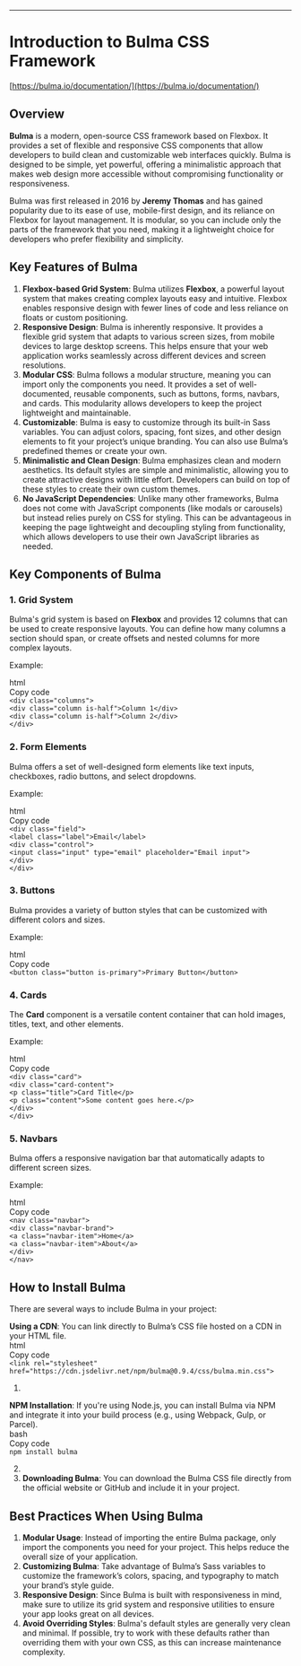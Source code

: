 ---

# **Introduction to Bulma CSS Framework**

[https://bulma.io/documentation/](https://bulma.io/documentation/)

## **Overview**

**Bulma** is a modern, open-source CSS framework based on Flexbox. It provides a set of flexible and responsive CSS components that allow developers to build clean and customizable web interfaces quickly. Bulma is designed to be simple, yet powerful, offering a minimalistic approach that makes web design more accessible without compromising functionality or responsiveness.

Bulma was first released in 2016 by **Jeremy Thomas** and has gained popularity due to its ease of use, mobile-first design, and its reliance on Flexbox for layout management. It is modular, so you can include only the parts of the framework that you need, making it a lightweight choice for developers who prefer flexibility and simplicity.

## **Key Features of Bulma**

1. **Flexbox-based Grid System**: Bulma utilizes **Flexbox**, a powerful layout system that makes creating complex layouts easy and intuitive. Flexbox enables responsive design with fewer lines of code and less reliance on floats or custom positioning.  
2. **Responsive Design**: Bulma is inherently responsive. It provides a flexible grid system that adapts to various screen sizes, from mobile devices to large desktop screens. This helps ensure that your web application works seamlessly across different devices and screen resolutions.  
3. **Modular CSS**: Bulma follows a modular structure, meaning you can import only the components you need. It provides a set of well-documented, reusable components, such as buttons, forms, navbars, and cards. This modularity allows developers to keep the project lightweight and maintainable.  
4. **Customizable**: Bulma is easy to customize through its built-in Sass variables. You can adjust colors, spacing, font sizes, and other design elements to fit your project’s unique branding. You can also use Bulma’s predefined themes or create your own.  
5. **Minimalistic and Clean Design**: Bulma emphasizes clean and modern aesthetics. Its default styles are simple and minimalistic, allowing you to create attractive designs with little effort. Developers can build on top of these styles to create their own custom themes.  
6. **No JavaScript Dependencies**: Unlike many other frameworks, Bulma does not come with JavaScript components (like modals or carousels) but instead relies purely on CSS for styling. This can be advantageous in keeping the page lightweight and decoupling styling from functionality, which allows developers to use their own JavaScript libraries as needed.

## **Key Components of Bulma**

### **1\. Grid System**

Bulma's grid system is based on **Flexbox** and provides 12 columns that can be used to create responsive layouts. You can define how many columns a section should span, or create offsets and nested columns for more complex layouts.

Example:

html  
Copy code  
`<div class="columns">`  
  `<div class="column is-half">Column 1</div>`  
  `<div class="column is-half">Column 2</div>`  
`</div>`

### **2\. Form Elements**

Bulma offers a set of well-designed form elements like text inputs, checkboxes, radio buttons, and select dropdowns.

Example:

html  
Copy code  
`<div class="field">`  
  `<label class="label">Email</label>`  
  `<div class="control">`  
    `<input class="input" type="email" placeholder="Email input">`  
  `</div>`  
`</div>`

### **3\. Buttons**

Bulma provides a variety of button styles that can be customized with different colors and sizes.

Example:

html  
Copy code  
`<button class="button is-primary">Primary Button</button>`

### **4\. Cards**

The **Card** component is a versatile content container that can hold images, titles, text, and other elements.

Example:

html  
Copy code  
`<div class="card">`  
  `<div class="card-content">`  
    `<p class="title">Card Title</p>`  
    `<p class="content">Some content goes here.</p>`  
  `</div>`  
`</div>`

### **5\. Navbars**

Bulma offers a responsive navigation bar that automatically adapts to different screen sizes.

Example:

html  
Copy code  
`<nav class="navbar">`  
  `<div class="navbar-brand">`  
    `<a class="navbar-item">Home</a>`  
    `<a class="navbar-item">About</a>`  
  `</div>`  
`</nav>`

## **How to Install Bulma**

There are several ways to include Bulma in your project:

**Using a CDN**: You can link directly to Bulma’s CSS file hosted on a CDN in your HTML file.  
html  
Copy code  
`<link rel="stylesheet" href="https://cdn.jsdelivr.net/npm/bulma@0.9.4/css/bulma.min.css">`

1. 

**NPM Installation**: If you're using Node.js, you can install Bulma via NPM and integrate it into your build process (e.g., using Webpack, Gulp, or Parcel).  
bash  
Copy code  
`npm install bulma`

2.   
3. **Downloading Bulma**: You can download the Bulma CSS file directly from the official website or GitHub and include it in your project.

## **Best Practices When Using Bulma**

1. **Modular Usage**: Instead of importing the entire Bulma package, only import the components you need for your project. This helps reduce the overall size of your application.  
2. **Customizing Bulma**: Take advantage of Bulma’s Sass variables to customize the framework’s colors, spacing, and typography to match your brand’s style guide.  
3. **Responsive Design**: Since Bulma is built with responsiveness in mind, make sure to utilize its grid system and responsive utilities to ensure your app looks great on all devices.  
4. **Avoid Overriding Styles**: Bulma's default styles are generally very clean and minimal. If possible, try to work with these defaults rather than overriding them with your own CSS, as this can increase maintenance complexity.

